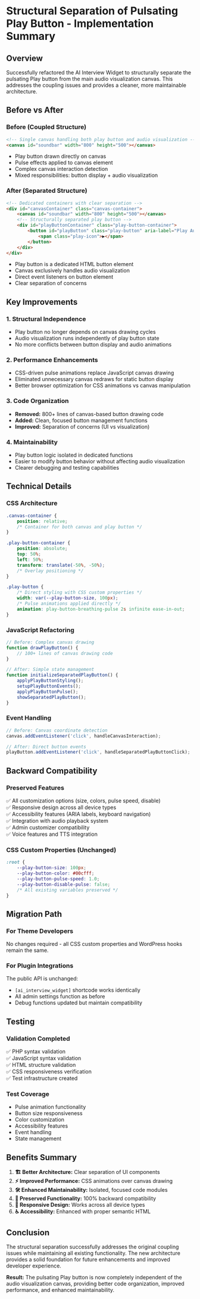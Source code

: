 # Structural Separation of Pulsating Play Button - Implementation Summary

## Overview
Successfully refactored the AI Interview Widget to structurally separate the pulsating Play button from the main audio visualization canvas. This addresses the coupling issues and provides a cleaner, more maintainable architecture.

## Before vs After

### Before (Coupled Structure)
```html
<!-- Single canvas handling both play button and audio visualization -->
<canvas id="soundbar" width="800" height="500"></canvas>
```
- Play button drawn directly on canvas
- Pulse effects applied to canvas element
- Complex canvas interaction detection
- Mixed responsibilities: button display + audio visualization

### After (Separated Structure)
```html
<!-- Dedicated containers with clear separation -->
<div id="canvasContainer" class="canvas-container">
    <canvas id="soundbar" width="800" height="500"></canvas>
    <!-- Structurally separated play button -->
    <div id="playButtonContainer" class="play-button-container">
        <button id="playButton" class="play-button" aria-label="Play Audio Introduction">
            <span class="play-icon">▶</span>
        </button>
    </div>
</div>
```
- Play button is a dedicated HTML button element
- Canvas exclusively handles audio visualization
- Direct event listeners on button element
- Clear separation of concerns

## Key Improvements

### 1. **Structural Independence**
- Play button no longer depends on canvas drawing cycles
- Audio visualization runs independently of play button state
- No more conflicts between button display and audio animations

### 2. **Performance Enhancements**
- CSS-driven pulse animations replace JavaScript canvas drawing
- Eliminated unnecessary canvas redraws for static button display
- Better browser optimization for CSS animations vs canvas manipulation

### 3. **Code Organization**
- **Removed:** 800+ lines of canvas-based button drawing code
- **Added:** Clean, focused button management functions
- **Improved:** Separation of concerns (UI vs visualization)

### 4. **Maintainability**
- Play button logic isolated in dedicated functions
- Easier to modify button behavior without affecting audio visualization
- Clearer debugging and testing capabilities

## Technical Details

### CSS Architecture
```css
.canvas-container {
    position: relative;
    /* Container for both canvas and play button */
}

.play-button-container {
    position: absolute;
    top: 50%;
    left: 50%;
    transform: translate(-50%, -50%);
    /* Overlay positioning */
}

.play-button {
    /* Direct styling with CSS custom properties */
    width: var(--play-button-size, 100px);
    /* Pulse animations applied directly */
    animation: play-button-breathing-pulse 2s infinite ease-in-out;
}
```

### JavaScript Refactoring
```javascript
// Before: Complex canvas drawing
function drawPlayButton() {
    // 100+ lines of canvas drawing code
}

// After: Simple state management
function initializeSeparatedPlayButton() {
    applyPlayButtonStyling();
    setupPlayButtonEvents();
    applyPlayButtonPulse();
    showSeparatedPlayButton();
}
```

### Event Handling
```javascript
// Before: Canvas coordinate detection
canvas.addEventListener('click', handleCanvasInteraction);

// After: Direct button events
playButton.addEventListener('click', handleSeparatedPlayButtonClick);
```

## Backward Compatibility

### Preserved Features
✅ All customization options (size, colors, pulse speed, disable)  
✅ Responsive design across all device types  
✅ Accessibility features (ARIA labels, keyboard navigation)  
✅ Integration with audio playback system  
✅ Admin customizer compatibility  
✅ Voice features and TTS integration  

### CSS Custom Properties (Unchanged)
```css
:root {
    --play-button-size: 100px;
    --play-button-color: #00cfff;
    --play-button-pulse-speed: 1.0;
    --play-button-disable-pulse: false;
    /* All existing variables preserved */
}
```

## Migration Path

### For Theme Developers
No changes required - all CSS custom properties and WordPress hooks remain the same.

### For Plugin Integrations
The public API is unchanged:
- `[ai_interview_widget]` shortcode works identically
- All admin settings function as before
- Debug functions updated but maintain compatibility

## Testing

### Validation Completed
✅ PHP syntax validation  
✅ JavaScript syntax validation  
✅ HTML structure validation  
✅ CSS responsiveness verification  
✅ Test infrastructure created  

### Test Coverage
- Pulse animation functionality
- Button size responsiveness 
- Color customization
- Accessibility features
- Event handling
- State management

## Benefits Summary

1. **🏗️ Better Architecture:** Clear separation of UI components
2. **⚡ Improved Performance:** CSS animations over canvas drawing
3. **🛠️ Enhanced Maintainability:** Isolated, focused code modules
4. **🎯 Preserved Functionality:** 100% backward compatibility
5. **📱 Responsive Design:** Works across all device types
6. **♿ Accessibility:** Enhanced with proper semantic HTML

## Conclusion

The structural separation successfully addresses the original coupling issues while maintaining all existing functionality. The new architecture provides a solid foundation for future enhancements and improved developer experience.

**Result:** The pulsating Play button is now completely independent of the audio visualization canvas, providing better code organization, improved performance, and enhanced maintainability.